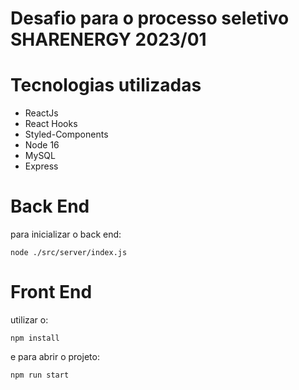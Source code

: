 # Desafio para o processo seletivo SHARENERGY 2023/01

# Tecnologias utilizadas

- ReactJs
- React Hooks
- Styled-Components
- Node 16
- MySQL
- Express

# Back End

para inicializar o back end:

```
node ./src/server/index.js
```


# Front End

utilizar o:

```
npm install 

```

e para abrir o projeto:

```
npm run start
```

